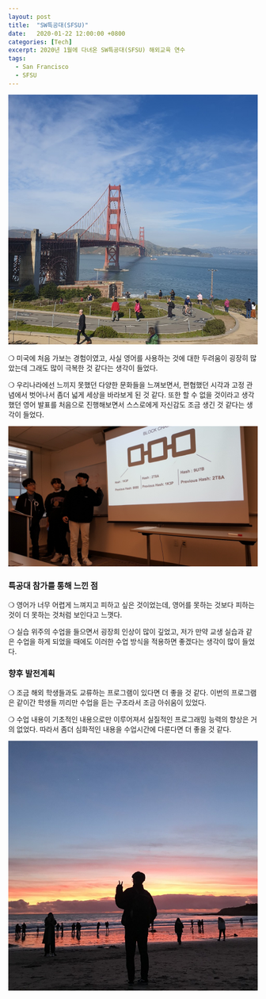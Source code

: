 ```yaml
---
layout: post
title:  "SW특공대(SFSU)"
date:   2020-01-22 12:00:00 +0800
categories: [Tech]
excerpt: 2020년 1월에 다녀온 SW특공대(SFSU) 해외교육 연수
tags:
  - San Francisco
  - SFSU
---
```

![SFSU1](/assets/images/posts/SFSU/SFSU1.jpg)

  ❍ 미국에 처음 가보는 경험이였고, 사실 영어를 사용하는 것에 대한 두려움이 굉장히 많았는데 그래도 많이 극복한 것 같다는 생각이 들었다.

  ❍ 우리나라에선 느끼지 못했던 다양한 문화들을 느껴보면서, 편협했던 시각과 고정 관념에서 벗어나서 좀더 넓게 세상을 바라보게 된 것 같다. 또한 할 수 없을 것이라고 생각했던 영어 발표를 처음으로 진행해보면서 스스로에게 자신감도 조금 생긴 것 같다는 생각이 들었다.

![SFSU3](/assets/images/posts/SFSU/SFSU3.jpg)


### 특공대 참가를 통해 느낀 점

  ❍ 영어가 너무 어렵게 느껴지고 피하고 싶은 것이었는데, 영어를 못하는 것보다 피하는 것이 더 못하는 것처럼 보인다고 느꼇다.

  ❍ 실습 위주의 수업을 들으면서 굉장희 인상이 많이 깊었고, 저가 만약 교생 실습과 같은 수업을 하게 되었을 때에도 이러한 수업 방식을 적용하면 좋겠다는 생각이 많이 들었다.  

### 향후 발전계획

  ❍ 조금 해외 학생들과도 교류하는 프로그램이 있다면 더 좋을 것 같다. 이번의 프로그램은 같이간 학생들 끼리만 수업을 듣는 구조라서 조금 아쉬움이 있었다. 

  ❍ 수업 내용이 기초적인 내용으로만 이루어져서 실질적인 프로그래밍 능력의 향상은 거의 없었다. 따라서 좀더 심화적인 내용을 수업시간에 다룬다면 더 좋을 것 같다.

![SFSU2](/assets/images/posts/SFSU/SFSU2.jpg)